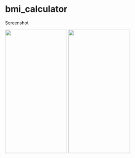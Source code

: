 # bmi_calculator

Screenshot

<img src="https://github.com/Muneef-Nk/bmi-Caliculator-flutter/assets/92105703/9ba32e8a-364c-430f-aae2-050101af007f" width="200" height="400"/>
<img src="https://github.com/Muneef-Nk/bmi-Caliculator-flutter/assets/92105703/2ae2d14c-3a21-4452-b962-965a5673abaa" width="200" height="400"/>


